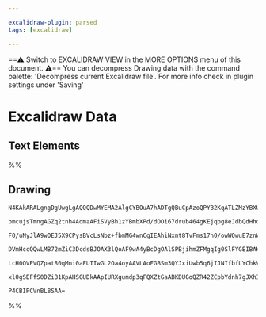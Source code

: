 ```yaml
---

excalidraw-plugin: parsed
tags: [excalidraw]

---
```

==⚠  Switch to EXCALIDRAW VIEW in the MORE OPTIONS menu of this document. ⚠== You can decompress Drawing data with the command palette: 'Decompress current Excalidraw file'. For more info check in plugin settings under 'Saving'


# Excalidraw Data
## Text Elements
%%
## Drawing
```compressed-json
N4KAkARALgngDgUwgLgAQQQDwMYEMA2AlgCYBOuA7hADTgQBuCpAzoQPYB2KqATLZMzYBXUtiRoIACyhQ4zZAHoFAc0JRJQgEYA6bGwC2CgF7N6hbEcK4OCtptbErHALRY8RMpWdx8Q1TdIEfARcZgRmBShcZQUebQA2bQAOGjoghH0EDihmbgBtcDBQMBKIEm4IAHEAYQArUlqADQBWAHkYAE4ARkxiZUbq+k0ARQBBADNUkshYRArCfWikflLM

bmcujsTmngAGZq2tnh4AdmaAFiSVyBh1zYBmbXPd/dOOi67drub464gKEjqbg8eJdbQdHhdHgHJLnaGbE5/SQIQjKaTce47P7WZTBbi7P7MKCkNgAawQ1TY+DYpAqxOszDguEC2SmpU0uGwpOUJKEHGIlOptIk9I4jOZWSgbMg40I+HwAGVYHiJIIPNKIESSeSAOqAyTAwnEskIJUwFXoNXlP68tEccK5NBdP5sJnYNS3J0vP484RwACSxEdqDyA

F0/uNyJlA9wOEJ5X9CPysBVcLsNbz+fbmMG4wnCgIEAhiNxmt8TvFms17h0/owWOwuE7znWmKxOAA5ThibjnLrxXZJJK7E6IgtlZgAEXSUGL3GJQgQf00wn5AFFgplssGw38hHBiLhZyWnSc4V0kheTkl7idneOiBxSbH4/g/tSuXO0OMCGEjUehGDCBEH5JNlA1WVghjCQTlwXAOkvXYOhHXZ7h4TRdh4c4PjPbBNHOTRxiI857mIYtiHOXAEGv

DVmHccQQwLMB72mZiC3DcdsBJOAX3lQoAF9wA4yBcDgOAlSPBjihmZFMgqIg0SlFYGEIBAKAAIU5blMwFKkaQqABiIjjMmZTsBEFkoH9Wd9CVbUKT04V0AMhBUK6e4ujZCBzNISzrIyTSuV9PldKFOlyDFJlLK8ny/JsgAxOVFWVBjNSpa1Cm8izJX82zjV1fVDUy2KcpsuyTTNC00vVMzsuyXKACVhDtB1uBYyASvqmzWjdD02u9Yq6qshLOCge

LcH0OVPVQZpat80qMni0aFUIIwGL2Oa4oyAAVLAoFGBSm3QYJxiUwb5q6jIJNIfbfLYChkVwE9UDzN9zq2/Q135UY7oekJnogZkSSoTaFv0H7ge2+BUp0ry6JJeVGlLXZzgSZprw6E4OnOCEr1mzL4apfAAE0MR2bQeC2e4kniO8kjOZSjDYAxuGkyB6AIRc2oE0HLv0JqQuzIDYeUnkSBWtbgQJTKxeIJUEB4tB8dKWWAFk2DIr7cE0YJnp/fA/

xl0gSEFfS0DZiB1KpAHSGUDkAApIURXgumdp3qFQXZtGaABKDUGoQZR42ZCpbYdnh7gJXhI49iOo6932IB597JXK8keqgRtc1fZTIwmhAA+TY2OHA83xyybXdfnUhFz+bAiEV1AFyXccOHz6va/HYQoEfBjm+T0o7FqBBsByBU27gdXNbbnWv1QfXDdKTlM8YbbmfwVnx1mVKwmCUfGw1cyiQMKG5jQV73zYT89d/FvpggfBQn2/fV/X3j8AE8B+

P4CBIPCVnBL8SAA=
```
%%